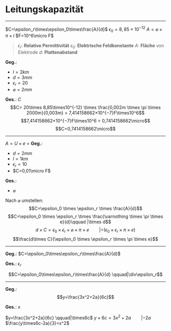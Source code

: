 # Leitungskapazität
___
$C=\epsilon_r\times\epsilon_0\times\frac{A}{d}$
$\epsilon_0=8,85\times10^{-12}$
$A=\varnothing\times\pi\times l$
$F=10^6\micro F$
> $\epsilon_r$: **Relative Permittivität**
> $\epsilon_0$: **Elektrische Feldkonstante**
> $A$: **Fläche** von Elektrode
> $d$: **Plattenabstand**

**Geg.**:
- $l=2km$
- $d=3mm$
- $\epsilon_r=20$
- $\varnothing=2mm$

**Ges.**: $C$
$$C= 20\times 8,85\times10^{-12} \times \frac{0,002m \times \pi \times 2000m}{0,003m} = 7,414158662×10^{−7}F\times10^6$$
$$7,414158662×10^{−7}F\times10^6 = 0,7414158662\micro$$
$$C=0,7414158662\micro$$
___
$A=U\times e$
$=$
**Geg.**:
- $d=2mm$
- $l=1km$
- $\epsilon_r=10$
- $C=0,01\micro F$

**Ges.**:
- $\varnothing$

Nach $\varnothing$ umstellen:
$$C=\epsilon_0 \times \epsilon_r \times \frac{A}{d}$$
$$C=\epsilon_0 \times \epsilon_r \times \frac{\varnothing \times \pi \times e}{d}\qquad |\times d$$
$$d\times C=\epsilon_0 \times \epsilon_r \times \varnothing \times \pi \times e \qquad |\div(\epsilon_0\times\epsilon_r\times\pi\times e)$$
$$\frac{d\times C}{\epsilon_0 \times \epsilon_r \times \pi \times e}$$

___
**Geg.**:
$C=\epsilon_0\times\epsilon_r\times\frac{A}{d}$

**Ges.**:
$\epsilon_r$

$$C=\epsilon_0\times\epsilon_r\times\frac{A}{d} \qquad|\div\epsilon_r$$
___
**Geg.**:
$$y=\frac{3x^2+2a}{6c}$$

**Ges.**: $x$

$y=\frac{3x^2+2a}{6c} \qquad|\times6c$
$y\times6c=3x^2+2a \qquad|-2a$
$\frac{y\times6c-2a}{3}=x^2$


